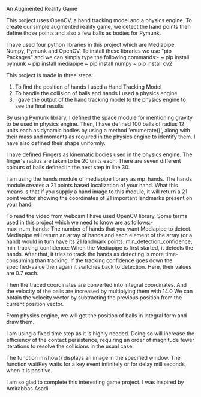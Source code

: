 An Augmented Reality Game

This project uses OpenCV, a hand tracking model and a physics engine. 
To create our simple augmented reality game, we detect the hand points then define those points and also a few balls as bodies for Pymunk.

I have used four python libraries in this project which are Mediapipe, Numpy, Pymunk and OpenCV.
To install these libraries we use "pip Packages" and we can simply type the following commands:-
~ pip install pymunk
~ pip install mediapipe
~ pip install numpy
~ pip install cv2

This project is made in three steps:
1. To find the position of hands I used a Hand Tracking Model
2. To handle the collision of balls and hands I used a physics engine
3. I gave the output of the hand tracking model to the physics engine to see the final results

By using Pymunk library, I defined the space module for mentioning gravity to be used in physics engine.
Then, I have defined 100 balls of radius 12 units each as dynamic bodies by using a method 'enumerate()', along with their mass and moments as required in the physics engine to identify them. I have also defined their shape uniformly.

I have defined Fingers as kinematic bodies used in the physics engine. The finger's radius are taken to be 20 units each. 
There are seven different colours of balls defined in the next step in line 30.

I am using the hands module of mediapipe library as mp_hands. The hands module creates a 21 points based localization of your hand. What this means is that if you supply a hand image to this module, it will return a 21 point vector showing the coordinates of 21 important landmarks present on your hand.

To read the video from webcam I have used OpenCV library.
Some terms used in this project which we need to know are as follows:-
max_num_hands: The number of hands that you want Mediapipe to detect. Mediapipe will return an array of hands and each element of the array (or a hand) would in turn have its 21 landmark points.
min_detection_confidence, min_tracking_confidence: When the Mediapipe is first started, it detects the hands. After that, it tries to track the hands as detecting is more time-consuming than tracking. If the tracking confidence goes down the specified-value then again it switches back to detection. Here, their values are 0.7 each.

Then the traced coordinates are converted into integral coordinates. And the velocity of the balls are increased by multiplying them with 14.0
We can obtain the velocity vector by subtracting the previous position from the current position vector. 

From physics engine, we will get the position of balls in integral form and draw them.

I am using a fixed time step as it is highly needed. Doing so will increase the efficiency of the contact persistence, requiring an order of magnitude fewer iterations to resolve the collisions in the usual case.

The function imshow() displays an image in the specified window.
The function waitKey waits for a key event infinitely or for delay milliseconds, when it is positive.

I am so glad to complete this interesting game project. 
I was inspired by Amirabbas Asadi.
